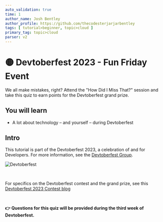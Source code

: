 ```yaml
---
auto_validation: true
time: 1
author_name: Josh Bentley
author_profile: https://github.com/thecodesterjarjarbentley
tags: [ tutorial>beginner, topic>cloud ]
primary_tag: topic>cloud
parser: v2
---
```


# 🟡 Devtoberfest 2023 - Fun Friday Event
<!-- description --> We all make mistakes, right? Attend the "How Did I Miss That?" session and take this quiz to earn points for the Devtoberfest grand prize.
 
## You will learn
- A lot about technology – and yourself – during Devtoberfest

## Intro
This tutorial is part of the Devtoberfest 2023, a celebration of and for Developers. For more information, see the [Devtoberfest Group](https://groups.community.sap.com/t5/devtoberfest/gh-p/Devtoberfest).

![Devtoberfest](devtoberfest-banner.gif)

&nbsp;

For specifics on the Devtoberfest contest and the grand prize, see this [Devtoberfest 2023 Contest blog](https://groups.community.sap.com/t5/devtoberfest-blog-posts/devtoberfest-2023-contest/ba-p/9357)

&nbsp;

<b>👉 Questions for this quiz will be provided during the third week of Devtoberfest.</b>
